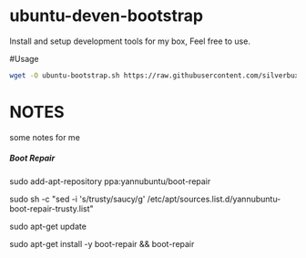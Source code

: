 ubuntu-deven-bootstrap
======================

Install and setup development tools for my box, Feel free to use.

#Usage

```sh
wget -O ubuntu-bootstrap.sh https://raw.githubusercontent.com/silverbux/ubuntu-deven-bootstrap/master/ubuntu-bootstrap.sh && sudo sh ubuntu-bootstrap.sh
```

# NOTES
some notes for me

##### Boot Repair
sudo add-apt-repository ppa:yannubuntu/boot-repair

sudo sh -c "sed -i 's/trusty/saucy/g' /etc/apt/sources.list.d/yannubuntu-boot-repair-trusty.list"

sudo apt-get update

sudo apt-get install -y boot-repair && boot-repair
